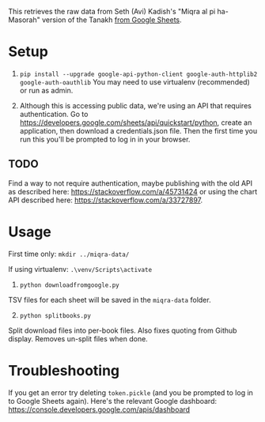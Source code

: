 
This retrieves the raw data from Seth (Avi) Kadish's "Miqra al pi ha-Masorah" version of the Tanakh [from Google Sheets](https://docs.google.com/spreadsheets/d/1mkQyj6by1AtBUabpbaxaZq9Z2X3pX8ZpwG91ZCSOEYs/edit?usp=sharing).

# Setup

1. `pip install --upgrade google-api-python-client google-auth-httplib2 google-auth-oauthlib` 
  You may need to use virtualenv (recommended) or run as admin.

2. Although this is accessing public data, we're using an API that requires authentication. 
  Go to https://developers.google.com/sheets/api/quickstart/python, create an application, then
  download a credentials.json file. Then the first time you run this you'll be prompted to log in
  in your browser.


## TODO

Find a way to not require authentication, maybe publishing with the old API 
as described here: https://stackoverflow.com/a/45731424 
or using the chart API described here: https://stackoverflow.com/a/33727897.


# Usage

First time only: `mkdir ../miqra-data/`

If using virtualenv: `.\venv/Scripts\activate`

1. `python downloadfromgoogle.py`

TSV files for each sheet will be saved in the `miqra-data` folder.

2. `python splitbooks.py`

Split download files into per-book files. Also fixes quoting from Github display. Removes un-split files when done.

# Troubleshooting

If you get an error try deleting `token.pickle` (and you be prompted to log in to Google Sheets again).
Here's the relevant Google dashboard: https://console.developers.google.com/apis/dashboard